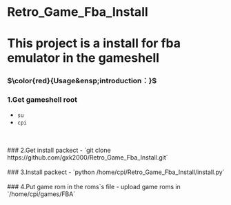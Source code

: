 # Retro_Game_Fba_Install
#
# This project is a install for fba emulator in the gameshell


### $\color{red}{Usage&ensp;introduction：}$

### 1.Get gameshell root
- `su`
- `cpi`  
<br>
<br>
### 2.Get install packect
- `git clone https://github.com/gxk2000/Retro_Game_Fba_Install.git`
<br>
<br>
### 3.Install packect
- `python /home/cpi/Retro_Game_Fba_Install/install.py`
<br>
<br>
### 4.Put game rom in the roms`s file
- upload game roms in `/home/cpi/games/FBA`
